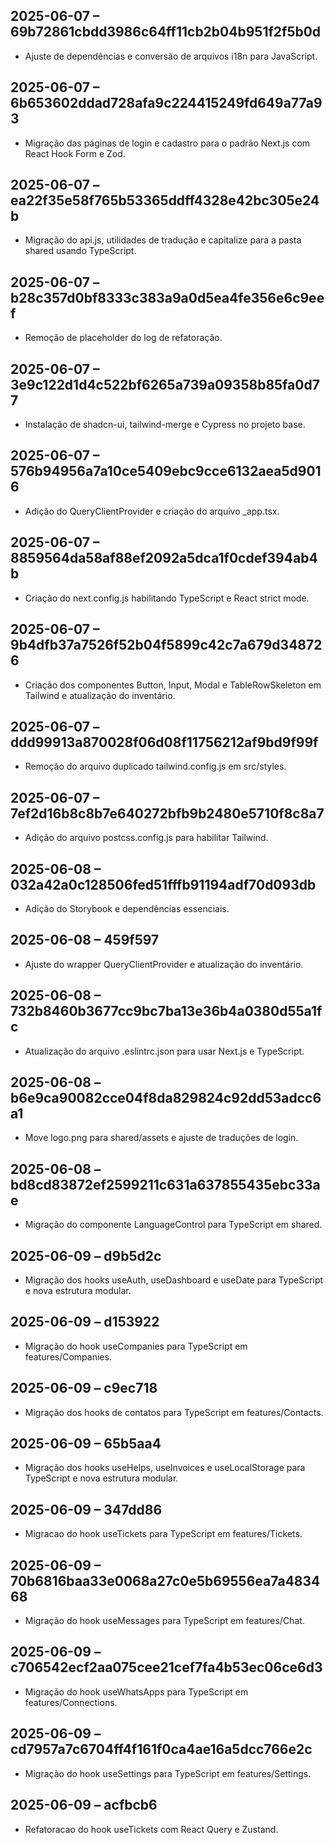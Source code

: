## 2025-06-07 – 69b72861cbdd3986c64ff11cb2b04b951f2f5b0d
- Ajuste de dependências e conversão de arquivos i18n para JavaScript.
## 2025-06-07 – 6b653602ddad728afa9c224415249fd649a77a93
- Migração das páginas de login e cadastro para o padrão Next.js com React Hook Form e Zod.
## 2025-06-07 – ea22f35e58f765b53365ddff4328e42bc305e24b
- Migração do api.js, utilidades de tradução e capitalize para a pasta shared usando TypeScript.
## 2025-06-07 – b28c357d0bf8333c383a9a0d5ea4fe356e6c9eef
- Remoção de placeholder do log de refatoração.

## 2025-06-07 – 3e9c122d1d4c522bf6265a739a09358b85fa0d77
- Instalação de shadcn-ui, tailwind-merge e Cypress no projeto base.

## 2025-06-07 – 576b94956a7a10ce5409ebc9cce6132aea5d9016
- Adição do QueryClientProvider e criação do arquivo _app.tsx.


## 2025-06-07 – 8859564da58af88ef2092a5dca1f0cdef394ab4b
- Criação do next.config.js habilitando TypeScript e React strict mode.

## 2025-06-07 – 9b4dfb37a7526f52b04f5899c42c7a679d348726
- Criação dos componentes Button, Input, Modal e TableRowSkeleton em Tailwind e atualização do inventário.

## 2025-06-07 – ddd99913a870028f06d08f11756212af9bd9f99f
- Remoção do arquivo duplicado tailwind.config.js em src/styles.

## 2025-06-07 – 7ef2d16b8c8b7e640272bfb9b2480e5710f8c8a7
- Adição do arquivo postcss.config.js para habilitar Tailwind.

## 2025-06-08 – 032a42a0c128506fed51fffb91194adf70d093db
- Adição do Storybook e dependências essenciais.

## 2025-06-08 – 459f597
- Ajuste do wrapper QueryClientProvider e atualização do inventário.

## 2025-06-08 – 732b8460b3677cc9bc7ba13e36b4a0380d55a1fc
- Atualização do arquivo .eslintrc.json para usar Next.js e TypeScript.
## 2025-06-08 – b6e9ca90082cce04f8da829824c92dd53adcc6a1
- Move logo.png para shared/assets e ajuste de traduções de login.
## 2025-06-08 – bd8cd83872ef2599211c631a637855435ebc33ae
- Migração do componente LanguageControl para TypeScript em shared.

## 2025-06-09 – d9b5d2c
- Migração dos hooks useAuth, useDashboard e useDate para TypeScript e nova estrutura modular.

## 2025-06-09 – d153922
- Migração do hook useCompanies para TypeScript em features/Companies.

## 2025-06-09 – c9ec718
- Migração dos hooks de contatos para TypeScript em features/Contacts.

## 2025-06-09 – 65b5aa4
- Migração dos hooks useHelps, useInvoices e useLocalStorage para TypeScript e nova estrutura modular.


## 2025-06-09 – 347dd86
- Migracao do hook useTickets para TypeScript em features/Tickets.

## 2025-06-09 – 70b6816baa33e0068a27c0e5b69556ea7a483468
- Migração do hook useMessages para TypeScript em features/Chat.

## 2025-06-09 – c706542ecf2aa075cee21cef7fa4b53ec06ce6d3
- Migração do hook useWhatsApps para TypeScript em features/Connections.
## 2025-06-09 – cd7957a7c6704ff4f161f0ca4ae16a5dcc766e2c
- Migração do hook useSettings para TypeScript em features/Settings.
## 2025-06-09 – acfbcb6
- Refatoracao do hook useTickets com React Query e Zustand.

